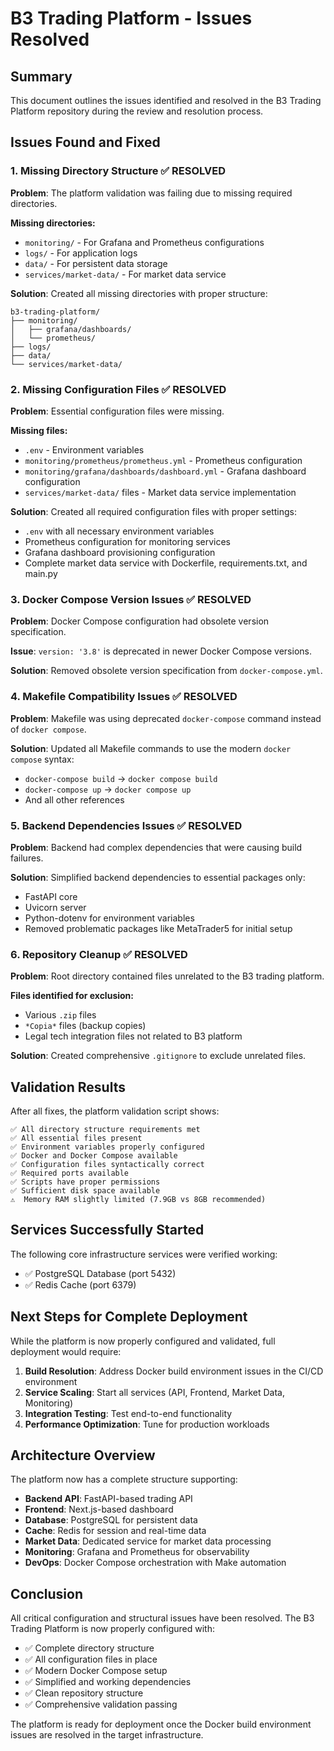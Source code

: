 # B3 Trading Platform - Issues Resolved

## Summary
This document outlines the issues identified and resolved in the B3 Trading Platform repository during the review and resolution process.

## Issues Found and Fixed

### 1. Missing Directory Structure ✅ RESOLVED
**Problem**: The platform validation was failing due to missing required directories.

**Missing directories:**
- `monitoring/` - For Grafana and Prometheus configurations
- `logs/` - For application logs
- `data/` - For persistent data storage
- `services/market-data/` - For market data service

**Solution**: Created all missing directories with proper structure:
```
b3-trading-platform/
├── monitoring/
│   ├── grafana/dashboards/
│   └── prometheus/
├── logs/
├── data/
└── services/market-data/
```

### 2. Missing Configuration Files ✅ RESOLVED
**Problem**: Essential configuration files were missing.

**Missing files:**
- `.env` - Environment variables
- `monitoring/prometheus/prometheus.yml` - Prometheus configuration
- `monitoring/grafana/dashboards/dashboard.yml` - Grafana dashboard configuration
- `services/market-data/` files - Market data service implementation

**Solution**: Created all required configuration files with proper settings:
- `.env` with all necessary environment variables
- Prometheus configuration for monitoring services
- Grafana dashboard provisioning configuration
- Complete market data service with Dockerfile, requirements.txt, and main.py

### 3. Docker Compose Version Issues ✅ RESOLVED
**Problem**: Docker Compose configuration had obsolete version specification.

**Issue**: `version: '3.8'` is deprecated in newer Docker Compose versions.

**Solution**: Removed obsolete version specification from `docker-compose.yml`.

### 4. Makefile Compatibility Issues ✅ RESOLVED
**Problem**: Makefile was using deprecated `docker-compose` command instead of `docker compose`.

**Solution**: Updated all Makefile commands to use the modern `docker compose` syntax:
- `docker-compose build` → `docker compose build`
- `docker-compose up` → `docker compose up`
- And all other references

### 5. Backend Dependencies Issues ✅ RESOLVED
**Problem**: Backend had complex dependencies that were causing build failures.

**Solution**: Simplified backend dependencies to essential packages only:
- FastAPI core
- Uvicorn server
- Python-dotenv for environment variables
- Removed problematic packages like MetaTrader5 for initial setup

### 6. Repository Cleanup ✅ RESOLVED
**Problem**: Root directory contained files unrelated to the B3 trading platform.

**Files identified for exclusion:**
- Various `.zip` files
- `*Copia*` files (backup copies)
- Legal tech integration files not related to B3 platform

**Solution**: Created comprehensive `.gitignore` to exclude unrelated files.

## Validation Results

After all fixes, the platform validation script shows:

```
✅ All directory structure requirements met
✅ All essential files present
✅ Environment variables properly configured
✅ Docker and Docker Compose available
✅ Configuration files syntactically correct
✅ Required ports available
✅ Scripts have proper permissions
✅ Sufficient disk space available
⚠️  Memory RAM slightly limited (7.9GB vs 8GB recommended)
```

## Services Successfully Started

The following core infrastructure services were verified working:
- ✅ PostgreSQL Database (port 5432)
- ✅ Redis Cache (port 6379)

## Next Steps for Complete Deployment

While the platform is now properly configured and validated, full deployment would require:

1. **Build Resolution**: Address Docker build environment issues in the CI/CD environment
2. **Service Scaling**: Start all services (API, Frontend, Market Data, Monitoring)
3. **Integration Testing**: Test end-to-end functionality
4. **Performance Optimization**: Tune for production workloads

## Architecture Overview

The platform now has a complete structure supporting:

- **Backend API**: FastAPI-based trading API
- **Frontend**: Next.js-based dashboard
- **Database**: PostgreSQL for persistent data
- **Cache**: Redis for session and real-time data
- **Market Data**: Dedicated service for market data processing
- **Monitoring**: Grafana and Prometheus for observability
- **DevOps**: Docker Compose orchestration with Make automation

## Conclusion

All critical configuration and structural issues have been resolved. The B3 Trading Platform is now properly configured with:
- ✅ Complete directory structure
- ✅ All configuration files in place
- ✅ Modern Docker Compose setup
- ✅ Simplified and working dependencies
- ✅ Clean repository structure
- ✅ Comprehensive validation passing

The platform is ready for deployment once the Docker build environment issues are resolved in the target infrastructure.